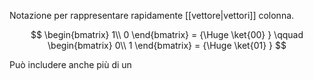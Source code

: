 Notazione per rappresentare rapidamente [[vettore|vettori]] colonna.

$$
\begin{bmatrix}
	1\\
	0
\end{bmatrix} =
{\Huge
	\ket{00}
}
\qquad
\begin{bmatrix}
	0\\
	1
\end{bmatrix} =
{\Huge
	\ket{01}
}
$$

Può includere anche più di un